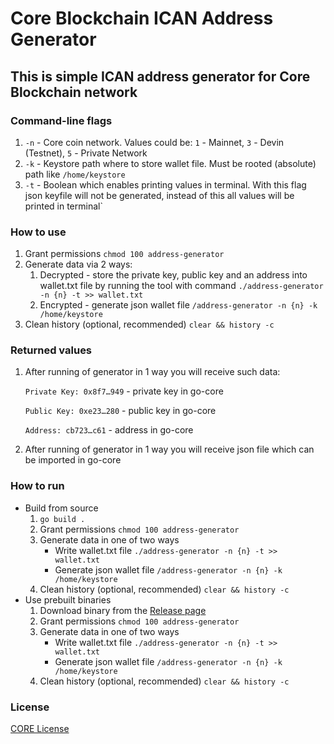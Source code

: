 # Core Blockchain ICAN Address Generator

## This is simple ICAN address generator for Core Blockchain network

### Command-line flags

1. `-n` - Core coin network. Values could be: `1` - Mainnet, `3` - Devin (Testnet), `5` - Private Network
2. `-k` - Keystore path where to store wallet file. Must be rooted (absolute) path like `/home/keystore`
3. `-t` - Boolean which enables printing values in terminal. With this flag json keyfile will not be generated, instead of this all values will be printed in terminal`

### How to use

1. Grant permissions `chmod 100 address-generator`
2. Generate data via 2 ways:
   1. Decrypted - store the private key, public key and an address into wallet.txt file by running the tool with command `./address-generator -n {n} -t >> wallet.txt`
   2. Encrypted - generate json wallet file `/address-generator -n {n} -k /home/keystore`
3. Clean history (optional, recommended) `clear && history -c`


### Returned values

1. After running of generator in 1 way you will receive such data:

      `Private Key: 0x8f7…949` - private key in go-core
      
      `Public Key: 0xe23…280` - public key in go-core
      
      `Address: cb723…c61` - address in go-core

2. After running of generator in 1 way you will receive json file which can be imported in go-core


### How to run

* Build from source
  1. `go build .`
  2. Grant permissions `chmod 100 address-generator`
  3. Generate data in one of two ways
     - Write wallet.txt file `./address-generator -n {n} -t >> wallet.txt`
     - Generate json wallet file `/address-generator -n {n} -k /home/keystore`
  4. Clean history (optional, recommended) `clear && history -c`
* Use prebuilt binaries
  1. Download binary from the [Release page](https://github.com/core-coin/address-generator/releases)
  2. Grant permissions `chmod 100 address-generator`
  3. Generate data in one of two ways
     - Write wallet.txt file `./address-generator -n {n} -t >> wallet.txt`
     - Generate json wallet file `/address-generator -n {n} -k /home/keystore`
  4. Clean history (optional, recommended) `clear && history -c`

### License

[CORE License](LICENSE)